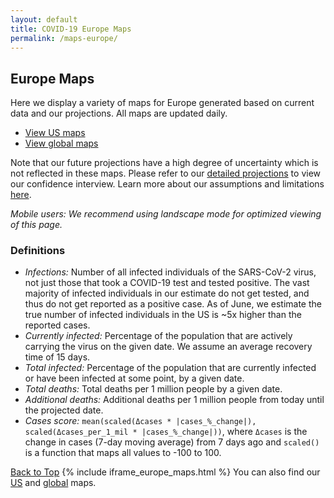 ```yaml
---
layout: default
title: COVID-19 Europe Maps
permalink: /maps-europe/
---
```


## Europe Maps

Here we display a variety of maps for Europe generated based on current data and our projections. All maps are updated daily.

* [View US maps](/maps)
* [View global maps](/maps-global)

Note that our future projections have a high degree of uncertainty which is not reflected in these maps. Please refer to our [detailed projections](/#view-projections) to view our confidence interview. Learn more about our assumptions and limitations [here](/about/#assumptions).

*Mobile users: We recommend using landscape mode for optimized viewing of this page.*

### Definitions
- *Infections:* Number of all infected individuals of the SARS-CoV-2 virus, not just those that took a COVID-19 test and tested positive. The vast majority of infected individuals in our estimate do not get tested, and thus do not get reported as a positive case. As of June, we estimate the true number of infected individuals in the US is ~5x higher than the reported cases.
- *Currently infected:* Percentage of the population that are actively carrying the virus on the given date. We assume an average recovery time of 15 days.
- *Total infected:* Percentage of the population that are currently infected or have been infected at some point, by a given date.
- *Total deaths:* Total deaths per 1 million people by a given date.
- *Additional deaths:* Additional deaths per 1 million people from today until the projected date.
- *Cases score:* `mean(scaled(Δcases * |cases_%_change|), scaled(Δcases_per_1_mil * |cases_%_change|))`, where `Δcases` is the change in cases (7-day moving average) from 7 days ago and `scaled()` is a function that maps all values to -100 to 100.

[Back to Top](#top)
{% include iframe_europe_maps.html %}
You can also find our [US](/maps) and [global](/maps-global) maps.
